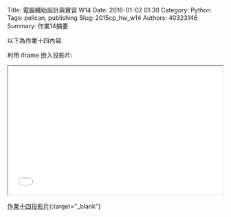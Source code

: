 Title: 電腦輔助設計與實習 W14
Date: 2016-01-02 01:30
Category: Python
Tags: pelican, publishing
Slug: 2015cp_hw_w14
Authors: 40323146
Summary: 作業14摘要

以下為作業十四內容

利用 iframe 嵌入投影片:

<iframe src="40323146_cp_w14_p.html" width="500" height="300"></iframe>

[作業十四投影片](40323146_cp_w14_p.html){:target="_blank"}